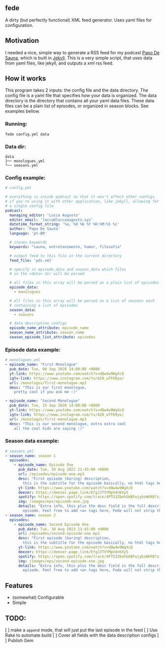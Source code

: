 ## fede

A dirty (but perfectly functional) XML feed generator. Uses yaml files for configuration.

## Motivation
I needed a nice, simple way to generate a RSS feed for my podcast [Papo De Sauna](https://pds.luccaaugusto.xyz), which is built in [Jekyll](https://jekyllrb.com). This is a very simple script, that uses data from yaml files, like jekyll, and outputs a xml rss feed.

## How it works
This program takes 2 inputs: the config file and the data directory. The config file is a yaml file that specifies how your data is organized. The data directory is the directory that contains all your yaml data files. These data files can be a plain list of episodes, or organized in season blocks. See examples bellow.

### Running:
`fede config.yml data`

### Data dir:
```
data
├── monologues.yml
└── seasons.yml
```

### Config example:
```yaml
# config.yml

# everything is inside podcast so that it won't affect other configs
# if you're using it with other application, like jekyll, allowing for
# a single config file
podcast:
  managing_editor: 'Lucca Augusto'
  editor_email: 'lucca@luccaaugusto.xyz'
  datetime_format_string: '%a, %d %b %Y %H:%M:%S %z'
  author: 'Papo De Sauna'
  language: 'pt-BR'

  # itunes keywords
  keywords: "sauna, entretenimento, humor, filosofia"

  # output feed to this file in the current directory
  feed_file: 'pds.xml'

  # specify in episode_data and season_data which files
  # in the <data> dir will be parsed

  # all files in this array will be parsed as a plain list of episodes
  episode_data:
    - monologues

  # all files in this array will be parsed as a list of seasons each
  # containing a list of episodes
  season_data:
    - seasons

  # data description configs
  episode_name_attribute: episode_name
  season_name_attribute: season_name
  season_episode_list_attribute: episodes
```

### Episode data example:
```yaml
# monologues.yml
- episode_name: "First Monologue"
  pub_date: Tue, 08 Sep 2020 14:00:00 +0000
  yt-link: https://www.youtube.com/watch?v=dQw4w9WgXcQ
  igtv-link: https://www.instagram.com/tv/420_wTF69yo/
  url: /monologos/first-monologue.mp3
  desc: "This is our first monologue,
  	pretty cool if you ask me :)"

- episode_name: "Second Monologue"
  pub_date: Tue, 15 Sep 2020 14:00:00 +0000
  yt-link: https://www.youtube.com/watch?v=dQw4w9WgXcQ
  igtv-link: https://www.instagram.com/tv/420_wTF69yo/
  url: /monologos/first-monologue.mp3
  desc: "This is our second monologue, extra extra cool
  	all the cool kids are saying :)"
```

### Season data example:
```yaml
# seasons.yml
- season_name: season 1
  episodes:
    - episode_name: Episode One
      pub_date: Tue, 30 Aug 2022 21:45:00 +0000
      url: /episodes/episode-one.mp3
      desc: "First episode (boring) description,
	  	this is the subtitle for the episode basically, no html tags here bro"
      yt-link: https://www.youtube.com/watch?v=dQw4w9WgXcQ
      deezer: https://deezer.page.link/EfgJJTVYMpVdnKXy5
      spotify: https://open.spotify.com/track/4PTG3Z6ehGkBFwjybzWkR8?si=a9dd0641f9334fd9
      img: /images/eps/episode-one.jpg
      details: "Extra info, this plus the desc field is the full description for your
	  	episode. Feel free to add <a> tags here, Fede will not strip those"
- season_name: season 2
  episodes:
    - episode_name: Second Episode One
      pub_date: Tue, 30 Aug 2023 21:45:00 +0000
      url: /episodes/second-episode-one.mp3
      desc: "First episode (boring) description,
	  	this is the subtitle for the episode basically, no html tags here bro"
      yt-link: https://www.youtube.com/watch?v=dQw4w9WgXcQ
      deezer: https://deezer.page.link/EfgJJTVYMpVdnKXy5
      spotify: https://open.spotify.com/track/4PTG3Z6ehGkBFwjybzWkR8?si=a9dd0641f9334fd9
      img: /images/eps/second-episode-one.jpg
      details: "Extra info, this plus the desc field is the full description for your
	  	episode. Feel free to add <a> tags here, Fede will not strip those"
```

## Features
+ (somewhat) Configurable
+ Simple

## TODO:
[ ] make a `append` mode, that will just put the last episode in the feed
[ ] Use Rake to automate build
[ ] Cover all fields with the data description configs
[ ] Publish Gem
